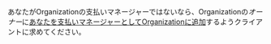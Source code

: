 あなたがOrganizationの支払いマネージャーではないなら、Organizationの*オーナー*に[あなたを支払いマネージャーとしてOrganizationに追加](/articles/adding-a-billing-manager-to-your-organization)するようクライアントに求めてください。
